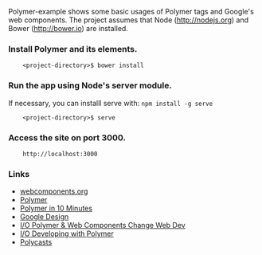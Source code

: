 
Polymer-example shows some basic usages of Polymer tags and Google's web components. The project assumes that Node (http://nodejs.org) and Bower (http://bower.io) are installed. 

### Install Polymer and its elements.

		<project-directory>$ bower install

### Run the app using Node's server module. 

If necessary, you can installl serve with: `npm install -g serve`

        <project-directory>$ serve

### Access the site on port 3000.

		http://localhost:3000
		
### Links

* [webcomponents.org](http://webcomponents.org) 
* [Polymer](https://www.polymer-project.org) 
* [Polymer in 10 Minutes](https://www.polymer-project.org/docs/start/creatingelements.html) 
* [Google Design](http://www.google.com/design/) 
* [I/O Polymer & Web Components Change Web Dev](https://www.youtube.com/watch?v=8OJ7ih8EE7s)
* [I/O Developing with Polymer](https://www.youtube.com/watch?v=HKrYfrAzqFA)
* [Polycasts](https://www.youtube.com/watch?v=jrt7sMq9lO0&list=PLOU2XLYxmsII5c3Mgw6fNYCzaWrsM3sMN)





